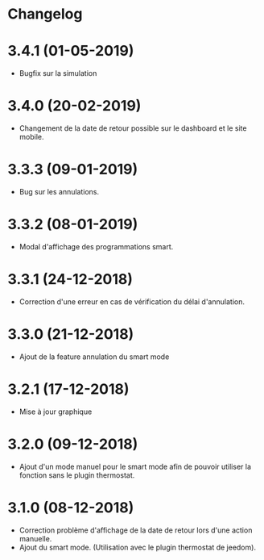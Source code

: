 
Changelog 
=========

3.4.1 (01-05-2019)
=====

-   Bugfix sur la simulation

3.4.0 (20-02-2019)
=====

-   Changement de la date de retour possible sur le dashboard et le site mobile.

3.3.3 (09-01-2019)
=====

-   Bug sur les annulations.

3.3.2 (08-01-2019)
=====

-   Modal d'affichage des programmations smart. 

3.3.1 (24-12-2018)
=====

-   Correction d'une erreur en cas de vérification du délai d'annulation.

3.3.0 (21-12-2018)
=====

-   Ajout de la feature annulation du smart mode

3.2.1 (17-12-2018)
=====

-   Mise à jour graphique

3.2.0 (09-12-2018)
=====

-   Ajout d'un mode manuel pour le smart mode afin de pouvoir utiliser la fonction sans le plugin thermostat. 

3.1.0 (08-12-2018)
=====

-   Correction problème d'affichage de la date de retour lors d'une action manuelle.
-   Ajout du smart mode. (Utilisation avec le plugin thermostat de jeedom).
